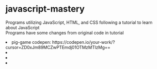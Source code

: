 # javascript-mastery
Programs utilizing JavaScript, HTML, and CSS following a tutorial to learn about JavaScript <br>
Programs have some changes from original code in tutorial <br>

<li> pig-game codepen: https://codepen.io/your-work/?cursor=ZD0xJm89MCZwPTEmdj01OTMzMTIzMg==</li> 
<li> </li> 
<li></li> 
<li></li> 

